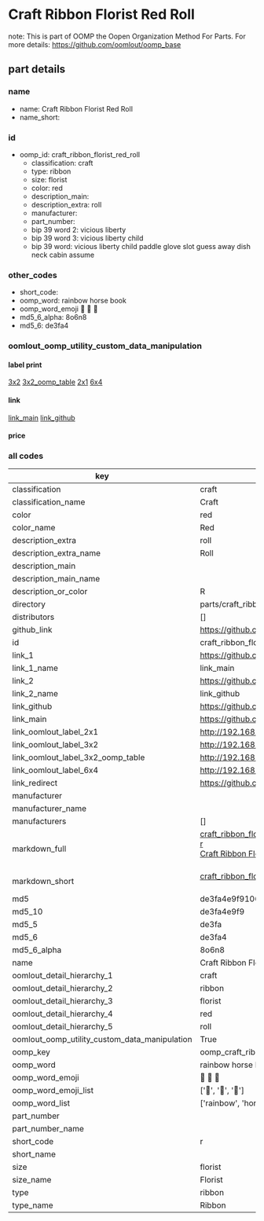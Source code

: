 # Craft Ribbon Florist Red Roll  

note: This is part of OOMP the Oopen Organization Method For Parts. For more details: https://github.com/oomlout/oomp_base

##  part details
  







### name
* name: Craft Ribbon Florist Red Roll
* name_short: 
### id
* oomp_id: craft_ribbon_florist_red_roll
  * classification: craft
  * type: ribbon
  * size: florist
  * color: red
  * description_main: 
  * description_extra: roll
  * manufacturer: 
  * part_number: 
  * bip 39 word 2: vicious liberty
  * bip 39 word 3: vicious liberty child
  * bip 39 word: vicious liberty child paddle glove slot guess away dish neck cabin assume

### other_codes
* short_code: 
* oomp_word: rainbow horse book
* oomp_word_emoji :rainbow: :horse: :book:
* md5_6_alpha: 8o6n8
* md5_6: de3fa4






### oomlout_oomp_utility_custom_data_manipulation
#### label print
[3x2](http://192.168.1.245:1112/?label=oomp%208o6n8)
[3x2_oomp_table](http://192.168.1.108:1112/?label=oomp%208o6n8)
[2x1](http://192.168.1.242:1112/?label=oomp%208o6n8)
[6x4](http://192.168.1.55:1112/?label=oomp%208o6n8)    

#### link

[link_main](https://github.com/oomlout/oomlout_oomp_version_1_messy/tree/main/parts/craft_ribbon_florist_red_roll) [link_github](https://github.com/oomlout/oomlout_oomp_version_1_messy/tree/main/parts/craft_ribbon_florist_red_roll)                             

#### price







### all codes 
| key | value |  
| --- | --- |  
| classification | craft |  
| classification_name | Craft |  
| color | red |  
| color_name | Red |  
| description_extra | roll |  
| description_extra_name | Roll |  
| description_main |  |  
| description_main_name |  |  
| description_or_color | R  |  
| directory | parts/craft_ribbon_florist_red_roll |  
| distributors | [] |  
| github_link | https://github.com/oomlout/oomlout_oomp_part_src/tree/main/parts/craft_ribbon_florist_red_roll |  
| id | craft_ribbon_florist_red_roll |  
| link_1 | https://github.com/oomlout/oomlout_oomp_version_1_messy/tree/main/parts/craft_ribbon_florist_red_roll |  
| link_1_name | link_main |  
| link_2 | https://github.com/oomlout/oomlout_oomp_version_1_messy/tree/main/parts/craft_ribbon_florist_red_roll |  
| link_2_name | link_github |  
| link_github | https://github.com/oomlout/oomlout_oomp_version_1_messy/tree/main/parts/craft_ribbon_florist_red_roll |  
| link_main | https://github.com/oomlout/oomlout_oomp_version_1_messy/tree/main/parts/craft_ribbon_florist_red_roll |  
| link_oomlout_label_2x1 | http://192.168.1.242:1112/?label=oomp%208o6n8 |  
| link_oomlout_label_3x2 | http://192.168.1.245:1112/?label=oomp%208o6n8 |  
| link_oomlout_label_3x2_oomp_table | http://192.168.1.108:1112/?label=oomp%208o6n8 |  
| link_oomlout_label_6x4 | http://192.168.1.55:1112/?label=oomp%208o6n8 |  
| link_redirect | https://github.com/oomlout/oomlout_oomp_version_1_messy/tree/main/parts/craft_ribbon_florist_red_roll |  
| manufacturer |  |  
| manufacturer_name |  |  
| manufacturers | [] |  
| markdown_full | [craft_ribbon_florist_red_roll](none)<br>[r](none)<br>[Craft Ribbon Florist Red Roll](none)<br><br> |  
| markdown_short | [craft_ribbon_florist_red_roll](none)<br><br> |  
| md5 | de3fa4e9f9106cef3031d9ec4fe03f9c |  
| md5_10 | de3fa4e9f9 |  
| md5_5 | de3fa |  
| md5_6 | de3fa4 |  
| md5_6_alpha | 8o6n8 |  
| name | Craft Ribbon Florist Red Roll |  
| oomlout_detail_hierarchy_1 | craft |  
| oomlout_detail_hierarchy_2 | ribbon |  
| oomlout_detail_hierarchy_3 | florist |  
| oomlout_detail_hierarchy_4 | red |  
| oomlout_detail_hierarchy_5 | roll |  
| oomlout_oomp_utility_custom_data_manipulation | True |  
| oomp_key | oomp_craft_ribbon_florist_red_roll |  
| oomp_word | rainbow horse book |  
| oomp_word_emoji | :rainbow: :horse: :book: |  
| oomp_word_emoji_list | [':rainbow:', ':horse:', ':book:'] |  
| oomp_word_list | ['rainbow', 'horse', 'book'] |  
| part_number |  |  
| part_number_name |  |  
| short_code | r |  
| short_name |  |  
| size | florist |  
| size_name | Florist |  
| type | ribbon |  
| type_name | Ribbon |  
